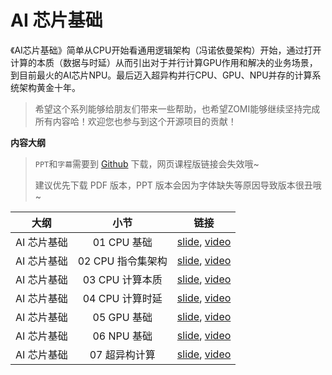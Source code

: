 <!--Copyright © ZOMI 适用于[License](https://github.com/chenzomi12/DeepLearningSystem)版权许可-->

# AI 芯片基础

《AI芯片基础》简单从CPU开始看通用逻辑架构（冯诺依曼架构）开始，通过打开计算的本质（数据与时延）从而引出对于并行计算GPU作用和解决的业务场景，到目前最火的AI芯片NPU。最后迈入超异构并行CPU、GPU、NPU并存的计算系统架构黄金十年。

> 希望这个系列能够给朋友们带来一些帮助，也希望ZOMI能够继续坚持完成所有内容哈！欢迎您也参与到这个开源项目的贡献！

**内容大纲**

> `PPT`和`字幕`需要到 [Github](https://github.com/chenzomi12/DeepLearningSystem) 下载，网页课程版链接会失效哦~
>
> 建议优先下载 PDF 版本，PPT 版本会因为字体缺失等原因导致版本很丑哦~

| 大纲 | 小节 | 链接|
|:--:|:--:|:--:|
| AI 芯片基础 | 01 CPU 基础| [slide](./01.cpu_base.pdf), [video](https://www.bilibili.com/video/BV1tv4y1V72f/)|
| AI 芯片基础 | 02 CPU 指令集架构 | [slide](./02.cpu_isa.pdf), [video](https://www.bilibili.com/video/BV1ro4y1W7xN/) |
| AI 芯片基础 | 03 CPU 计算本质| [slide](./03.cpu_data.pdf), [video](https://www.bilibili.com/video/BV17X4y1k7eF/)|
| AI 芯片基础 | 04 CPU 计算时延| [slide](./04.cpu_latency.pdf), [video](https://www.bilibili.com/video/BV1Qk4y1i7GT/) |
| AI 芯片基础 | 05 GPU 基础| [slide](./05.gpu.pdf), [video](https://www.bilibili.com/video/BV1sM411T72Q/) |
| AI 芯片基础 | 06 NPU 基础| [slide](./06.npu.pptx), [video](https://www.bilibili.com/video/BV1Rk4y1e77n/)|
| AI 芯片基础 | 07 超异构计算 | [slide](./07.future.pdf), [video](https://www.bilibili.com/video/BV1YM4y117VK) |
